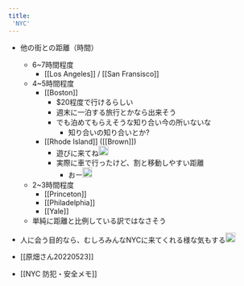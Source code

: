 ```yaml
---
title:
 'NYC'
---
```


- 他の街との距離（時間）
    - 6~7時間程度
        - [[Los Angeles]] / [[San Fransisco]]
    - 4~5時間程度
        - [[Boston]]
            - $20程度で行けるらしい
            - 週末に一泊する旅行とかなら出来そう
            - でも泊めてもらえそうな知り合い今の所いないな
                - 知り合いの知り合いとか?
        - [[Rhode Island]] ([[Brown]])
            - 遊びに来てね<img src='https://scrapbox.io/api/pages/blu3mo-public/feda/icon' alt='feda.icon' height="19.5"/>
            - 実際に車で行ったけど、割と移動しやすい距離
                - おー<img src='https://scrapbox.io/api/pages/blu3mo-public/blu3mo/icon' alt='blu3mo.icon' height="19.5"/>
    - 2~3時間程度
        - [[Princeton]]
        - [[Philadelphia]]
        - [[Yale]]
    - 単純に距離と比例している訳ではなさそう

- 人に会う目的なら、むしろみんなNYCに来てくれる様な気もする<img src='https://scrapbox.io/api/pages/blu3mo-public/blu3mo/icon' alt='blu3mo.icon' height="19.5"/>

- [[原畑さん20220523]]

- [[NYC 防犯・安全メモ]]
